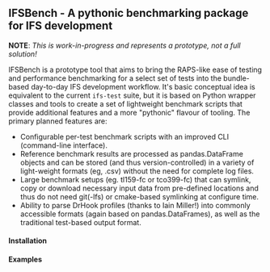 ## IFSBench - A pythonic benchmarking package for IFS development

**NOTE**: _This is work-in-progress and represents a prototype, not a full solution!_

IFSBench is a prototype tool that aims to bring the RAPS-like ease of
testing and performance benchmarking for a select set of tests into
the bundle-based day-to-day IFS development workflow. It's basic
conceptual idea is equivalent to the current `ifs-test` suite, but it
is based on Python wrapper classes and tools to create a set of
lightweight benchmark scripts that provide additional features and a
more "pythonic" flavour of tooling. The primary planned features are:

* Configurable per-test benchmark scripts with an improved CLI
  (command-line interface).
* Reference benchmark results are processed as pandas.DataFrame
  objects and can be stored (and thus version-controlled) in a variety
  of light-weight formats (eg, .csv) without the need for complete log
  files.
* Large benchmark setups (eg. tl159-fc or tco399-fc) that can symlink,
  copy or download necessary input data from pre-defined locations and
  thus do not need git(-lfs) or cmake-based symlinking at configure
  time.
* Ability to parse DrHook profiles (thanks to Iain Miller!) into
  commonly accessible formats (again based on pandas.DataFrames), as
  well as the traditional test-based output format.

#### Installation

#### Examples

